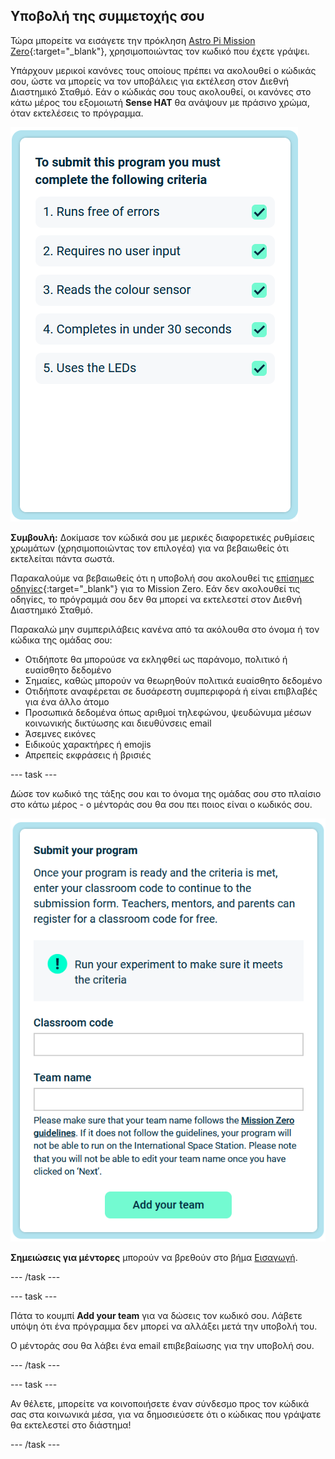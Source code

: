 ## Υποβολή της συμμετοχής σου

Τώρα μπορείτε να εισάγετε την πρόκληση [Astro Pi Mission Zero](https://astro-pi.org/mission-zero){:target="_blank"}, χρησιμοποιώντας τον κωδικό που έχετε γράψει.

Υπάρχουν μερικοί κανόνες τους οποίους πρέπει να ακολουθεί ο κώδικάς σου, ώστε να μπορείς να τον υποβάλεις για εκτέλεση στον Διεθνή Διαστημικό Σταθμό. Εάν ο κώδικάς σου τους ακολουθεί, οι κανόνες στο κάτω μέρος του εξομοιωτή **Sense HAT** θα ανάψουν με πράσινο χρώμα, όταν εκτελέσεις το πρόγραμμα.

![Η σελίδα Mission Zero που δείχνει τα κριτήρια ελέγχου για την υποβολή.](images/rules.png)

**Συμβουλή:** Δοκίμασε τον κώδικά σου με μερικές διαφορετικές ρυθμίσεις χρωμάτων (χρησιμοποιώντας τον επιλογέα) για να βεβαιωθείς ότι εκτελείται πάντα σωστά.

Παρακαλούμε να βεβαιωθείς ότι η υποβολή σου ακολουθεί τις [επίσημες οδηγίες](https://astro-pi.org/mission-zero/guidelines){:target="_blank"} για το Mission Zero. Εάν δεν ακολουθεί τις οδηγίες, το πρόγραμμά σου δεν θα μπορεί να εκτελεστεί στον Διεθνή Διαστημικό Σταθμό.

Παρακαλώ μην συμπεριλάβεις κανένα από τα ακόλουθα στο όνομα ή τον κώδικα της ομάδας σου:

+ Οτιδήποτε θα μπορούσε να εκληφθεί ως παράνομο, πολιτικό ή ευαίσθητο δεδομένο
+ Σημαίες, καθώς μπορούν να θεωρηθούν πολιτικά ευαίσθητο δεδομένο
+ Οτιδήποτε αναφέρεται σε δυσάρεστη συμπεριφορά ή είναι επιβλαβές για ένα άλλο άτομο
+ Προσωπικά δεδομένα όπως αριθμοί τηλεφώνου, ψευδώνυμα μέσων κοινωνικής δικτύωσης και διευθύνσεις email
+ Άσεμνες εικόνες
+ Ειδικούς χαρακτήρες ή emojis
+ Απρεπείς εκφράσεις ή βρισιές

--- task ---

Δώσε τον κωδικό της τάξης σου και το όνομα της ομάδας σου στο πλαίσιο στο κάτω μέρος - ο μέντοράς σου θα σου πει ποιος είναι ο κωδικός σου.

![Κωδικός τάξης και φόρμα υποβολής ονόματος ομάδας](images/submission.png)

**Σημειώσεις για μέντορες** μπορούν να βρεθούν στο βήμα [Εισαγωγή](https://projects.raspberrypi.org/en/projects/astro-pi-mission-zero/0).

--- /task ---

--- task ---

Πάτα το κουμπί **Add your team** για να δώσεις τον κωδικό σου. Λάβετε υπόψη ότι ένα πρόγραμμα δεν μπορεί να αλλάξει μετά την υποβολή του.

Ο μέντοράς σου θα λάβει ένα email επιβεβαίωσης για την υποβολή σου.

--- /task ---

--- task ---

Αν θέλετε, μπορείτε να κοινοποιήσετε έναν σύνδεσμο προς τον κώδικά σας στα κοινωνικά μέσα, για να δημοσιεύσετε ότι ο κώδικας που γράψατε θα εκτελεστεί στο διάστημα!

--- /task ---
